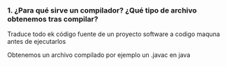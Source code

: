 <h3 id="enunciado">1. ¿Para qué sirve un compilador? ¿Qué tipo de archivo obtenemos tras compilar?</h3>
<p>Traduce todo ek código fuente de un proyecto software a codigo maquna antes de ejecutarlos</p>
<p>Obtenemos un archivo compilado por ejemplo un .javac en java</p>
